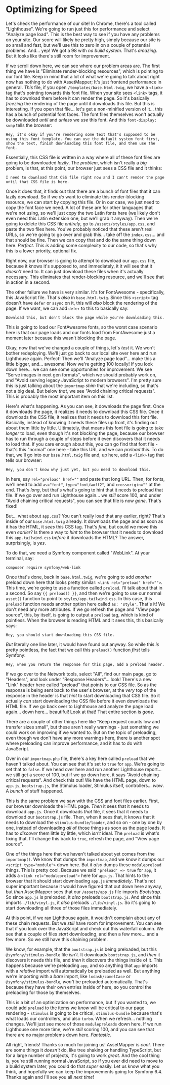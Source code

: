 # Optimizing for Speed

Let's check the performance of our site! In Chrome, there's a tool called "Lighthouse". We're going to run just this for performance and select "Analyze page load". This is the best way to see if you have any problems on your site. Our score will likely be pretty high, simply because our site is so small and fast, but we'll use this to zero in on a couple of potential problems. And... yep! We got a 98 with *no build system*. That's *amazing*. But it looks like there's still room for improvement.

If we scroll down here, we can see where our problem areas are. The first thing we have is "Eliminate render-blocking resources", which is pointing to our font file. Keep in mind that a lot of what we're going to talk about right now has nothing to do with AssetMapper; It's just frontend performance in general. *This* file, if you open `/templates/base.html.twig`, we have a `<link>` tag that's pointing towards this font file. When your site sees `<link>` tags, it has to download them before it can render the page. So it's basically *freezing* the rendering of the page until it downloads this file. But this is interesting. If you open that file... let's get a non-minified version of it... this has a bunch of potential font faces. The font files themselves won't actually be downloaded *until* and *unless* we *use* this font. And this `font-display: swap` tells the browser:

`Hey, it's okay if you're rendering some text that's
supposed to be using this font template. You can use
the default system font first, show the text, finish
downloading this font file, and then use the font.`

Essentially, this CSS file is written in a way where all of these font files are going to be downloaded *lazily*. The *problem*, which isn't really a *big* problem, is that, at this point, our browser just sees a CSS file and it thinks:

`I need to download that CSS file right now and I
can't render the page until that CSS file is here.`

Once it does that, it finds out that there are a bunch of font files that it can lazily download. So if we *do* want to eliminate this render-blocking resource, we can start by copying this file. Or in our case, we just need to copy the font face we need. A lot of these are for other languages that we're not using, so we'll just copy the two Latin fonts here (we likely don't even need this Latin extension one, but we'll grab it anyway). Then we're going to delete this CSS file *entirely*, go to `/assets/styles/app.css`, and paste the two files here. You've probably noticed that these aren't real URLs, so we're going to go over and grab this... take off the `index.css`... and that should be fine. Then we can copy that and do the same thing down here. *Perfect*. This *is* adding some complexity to our code, so that's why this is a lower priority, optional fix.

Right now, our browser is going to attempt to download our `app.css` file, because it knows it's supposed to, and immediately, it it will see that it *doesn't* need to. It can just download these files when it's actually necessary. This eliminates that render-blocking resource, and we'll see that in action in a second.

The other failure we have is very similar. It's for FontAwesome - specifically, this JavaScript file. That's *also* in `base.html.twig`. Since this `<script>` tag doesn't have `defer` or `async` on it, this will *also* block the rendering of the page. If we want, we can add `defer` to this to basically say:

`Download this, but don't block the page while you're
downloading this.`

This is going to load our FontAwesome fonts, so the worst case scenario here is that our page loads and our fonts load from FontAwesome just a moment later because this wasn't blocking the page.

Okay, now that we've changed a couple of things, let's *test* it. We won't bother redeploying. We'll just go back to our local site over here and run Lighthouse again. Perfect! Then we'll "Analyze page load"... make this a little bigger, and... awesome! Now we're getting 100 locally! If you look down here... we can see some opportunities for improvement. We see "Serve images in next gen formats", which we should probably work on, and "Avoid serving legacy JavaScript to modern browsers". I'm pretty sure this is just talking about the `importmap` *shim* that we're including, so that's not a big deal. But below *that*, we see "Avoid chaining critical requests". This is probably the most important item on this list.

Here's what's happening. As you can see, it downloads the page first. Once it downloads the page, it realizes it needs to download this CSS file. Once it downloads the CSS file, it realizes that it needs to download this font file. Basically, instead of knowing it needs these files up front, it's finding out about them little by little. Ultimately, that means this font file is going to take *longer* to load, even though it's not blocking the page, because our browser has to run through a couple of steps before it even discovers that it needs to load that. If you care enough about this, you can go find that font file - that's this "normal" one here - take this URL and we can *preload* this. To do that, we'll go into our `base.html.twig` file and, up here, add a `<link>` tag that tells our browser:

`Hey, you don't know why just yet, but you need to
download this.`

In here, say `rel="preload" href=""` and paste that long URL. Then, for fonts, we'll need to add `as="font"`, `type="font/woff2"`, and `crossorigin=""` at the end. That's *long*, but that's what's going to hint that it needs to preload that file. If we go over and run Lighthouse again... we *still* score 100, and under "Avoid chaining critical requests", you can see that file is now *gone*. That's fixed!

But... what about `app.css`? You can't really load that any earlier, right? That's inside of our `base.html.twig` already. It downloads the page and as soon as it has the HTML, it *sees* this CSS tag. That's *fine*, but could we move this even *earlier*? Is there a way to *hint* to the browser that it needs to download this `app.tailwind.css` *before* it downloads the HTML? The answer, surprisingly, is *yes*.

To do that, we need a Symfony component called "WebLink". At your terminal, say:

```terminal
composer require symfony/web-link
```

Once that's done, back in `base.html.twig`, we're going to add *another* preload down here that looks pretty similar: `<link rel="preload" href="">`. This time, we're going to use a function called `preload`. I'll talk about that in a second. So say `{{ preload() }}`, and then we're going to use our normal `asset()` function to point to `styles/app.tailwind.css`. In this case, this `preload` function needs another option here called `as: 'style'`. That's it! We don't need any more attributes. If we go refresh the page and "View page source", this, by itself, is going to output a `preload` tag, which is kind of pointless. When the browser is reading HTML and it sees this, this basically says:

`Hey, you should start downloading this CSS file.`

*But* literally one line later, it would have found out anyway. So while this *is* pretty pointless, the fact that we call this `preload()` function *first* tells Symfony:

`Hey, when you return the response for this page, add a preload header.`

If we go over to the Network tools, select "All", find our main page, go to "Headers", and look under "Response Headers"... look! There's a new "Link" header here called "preload" that points to our CSS file. So as the response is being sent back to the user's browser, at the *very* top of the response in the header is that *hint* to start downloading that CSS file. So it actually *can* start downloading the CSS file before it even downloads the HTML file. If we go back over to Lighthouse and analyze the page load again... down here... beautiful! Look at that! That entire section is *gone*.

There are a couple of other things here like "Keep request counts low and transfer sizes small", but these aren't really warnings - just something we could work on improving if we wanted to. But on the topic of preloading, even though we don't have any more warnings here, there *is* another spot where preloading can improve performance, and it has to do with JavaScript.

Over in our `importmap.php` file, there's a key here called `preload` that we haven't talked about. You can see that it's set to `true` for `app`. We're going to set that to `false`. If we head over here and run another Lighthouse report... we still get a score of 100, but if we go down here, it says "Avoid chaining critical requests". And check this out! We have the HTML page, down to `app.js`, `bootstrap.js`, the Stimulus loader, Stimulus itself, controllers... *wow*. A *bunch* of stuff happened.

This is the same problem we saw with the CSS and font files earlier. First, our browser downloads the HTML page. *Then* it sees that it needs to download `app.js`. Once it downloads *that* file, it sees that it needs to download our `bootstrap.js` file. Then, when it sees that, it knows that it needs to download the `stimulus-bundle/loader`, and so on - one by one by one, instead of downloading *all* of those things as soon as the page loads. It has to *discover* them little by little, which *isn't* ideal. The `preload` is what's fixing that. I'll change this back to `true`, refresh the page, and "View page source".

One of the things here that we haven't talked about yet comes from the `importmap()`. We know that dumps the `importmap`, and we know it dumps our `<script type="module">` down here. But it *also* dumps these `modulepreload` things. This is pretty cool. Because we said `'preload' => true` for `app`, it adds a `<link rel="modulepreload">` here for `app.js`. That hints to the browser that it should start downloading `app.js` *immediately*. That's not super important because it would have figured that out down here anyway, but *then* AssetMapper sees that our `/assets/app.js` file imports *Bootstrap*. So since `app.js` is preloaded, it *also* preloads `bootstrap.js`. And since this imports `./lib/vinyl.js`, it *also* preloads `./lib/vinyl.js`. So it's going to start downloading all three of those files immediately.

At this point, if we ran Lighthouse again, it wouldn't complain about any of these chain requests. But we *still* have room for improvement. You can see that if you look over the JavaScript and check out this waterfall column. We see that a couple of files *start* downloading, and then a few more... and a few more. So we still have this chaining problem.

We know, for example, that the `bootstrap.js` is being preloaded, but this `@symfony/stimulus-bundle` file *isn't*. It downloads `bootstrap.js`, and *then* it discovers it needs this file, and *then* it discovers the things inside of it. This happens because we're preloading `app`, and so anything that `app` imports with a *relative* import will automatically be preloaded as well. But anything we're importing with a *bare* import, like `lodash/camelCase` or `@symfony/stimulus-bundle`, *won't* be preloaded automatically. That's because they have their own entries inside of here, so you control the preloading for those by themselves.

This is a bit of an optimization on performance, but if you wanted to, we could add `preload` to the items we *know* will be critical to our page rendering - `stimulus` is going to be critical, `stimulus-bundle` because that's what loads our controllers, and also `turbo`. When we refresh... nothing changes. We'll just see more of those `modulepreloads` down here. If we run Lighthouse one more time, we're *still* scoring 100, and you can see that there are no major problems down here. *Fantastic*.

All right, friends! Thanks so much for joining us! AssetMapper is *cool*. There are some things it *doesn't* do, like tree shaking or handling TypeScript, but for a large number of projects, it's going to work *great*. And the cool thing is, you're still running normal JavaScript, so if you ever did need to move to a build system later, you could do that *super* easily. Let us know what you think, and hopefully we can keep the improvements going for Symfony 6.4. Thanks again and I'll see you all *next time*!

